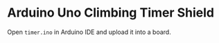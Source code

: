 Arduino Uno Climbing Timer Shield
=================================

Open `timer.ino` in Arduino IDE and upload it into a board.
